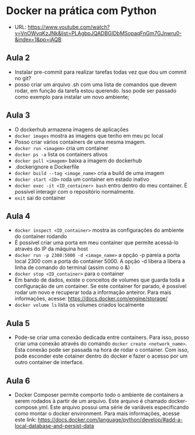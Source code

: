 # Docker na prática com Python

- URL: https://www.youtube.com/watch?v=VnOWvqKzJNk&list=PLAgbpJQADBGIDbMSopaqFnGm7GJnwru0-&index=1&pp=iAQB

## Aula 2
- Instalar pre-commit para realizar tarefas todas vez que dou um commit no git?
- posso criar um arquivo .sh com uma lista de comandos que devem rodar, em função da tarefa estou querendo.
Isso pode ser passado como exemplo para instalar um novo ambiente;

## Aula 3
- O dockerhub armazena imagens de aplicações
- `docker images` mostra as imagens que tenho em meu pc local
- Posso criar vários containers de uma mesma imagem.
- `docker run <imagem>` cria um container
- `docker ps -a` lista os containers ativos
- `docker pull <imagem>` baixa a imagem do dockerhub
- .dockerignore e Dockerfile
- `docker build --tag <image_name>` cria a build de uma imagem
- `docker start <ID>` roda um container em estado inativo
- `docker exec -it <ID_container> bash` entro dentro do meu container.
É possível interagir com o repositório normalmente.
- `exit` sai do container

## Aula 4
- `docker inspect <ID_container>` mostra as configurações do ambiente do container rodando
- É possível criar uma porta em meu container que permite acessá-lo através do IP da máquina host
- `docker run -p 2300:5000 -d <image_name>` a opção -p pareia a porta local 2300 com a porta do container 5000. A opção -d libera a libera a linha de comando do terminal (assim como o &)
- `docker stop <ID_container>` para o container
- Em bando de dados, existe o conceitos de volumes que guarda toda a configuração de um container. Se este container for parado, é possível rodar um novo e recuperar toda a informação anteiror.
Para mais informações, acesse: https://docs.docker.com/engine/storage/
- `docker volume ls` lista os volumes criados localmente

## Aula 5
- Pode-se criar uma conexão dedicada entre containers. Para isso, posso criar uma conexão através do comando `docker create <network_name>`. Esta conexão pode ser passada na hora de rodar o container. Com isso, pode esconder este cotainer dentro do docker e fazer o acesso por um outro container de interface.


## Aula 6
- Docker Composer permite comporto todo o ambiente de containers a serem rodados à partir de um arquivo.
Este arquivo é chamado docker-compose.yml. Este arquivo possui uma série de variáveis especificando como montar o docker environment.
Para mais informações, acesse este link: https://docs.docker.com/language/python/develop/#add-a-local-database-and-persist-data